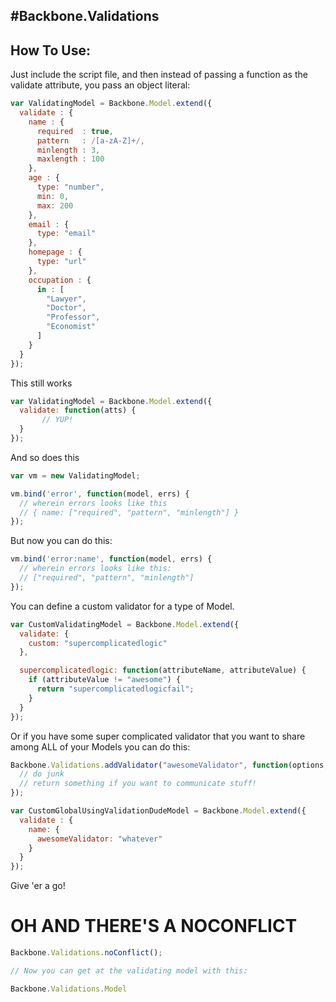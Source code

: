 #Backbone.Validations
--------

## How To Use:

Just include the script file, and then instead of passing a function as the validate attribute, you pass an object literal:

```javascript
var ValidatingModel = Backbone.Model.extend({
  validate : {
    name : {
      required  : true,
      pattern   : /[a-zA-Z]+/,
      minlength : 3,
      maxlength : 100
    },
    age : {
      type: "number",
      min: 0,
      max: 200
    },
    email : {
      type: "email"
    },
    homepage : {
      type: "url"
    },
    occupation : {
      in : [
        "Lawyer",
        "Doctor",
        "Professor",
        "Economist"
      ]
    }
  }
});
```

This still works 

```javascript
var ValidatingModel = Backbone.Model.extend({
  validate: function(atts) {
       // YUP!
  }
});
```

And so does this

```javascript
var vm = new ValidatingModel;

vm.bind('error', function(model, errs) {
  // wherein errors looks like this
  // { name: ["required", "pattern", "minlength"] }
});
```


But now you can do this:

```javascript
vm.bind('error:name', function(model, errs) {
  // wherein errors looks like this:
  // ["required", "pattern", "minlength"]
});
```

You can define a custom validator for a type of Model.

```javascript
var CustomValidatingModel = Backbone.Model.extend({
  validate: {
    custom: "supercomplicatedlogic"
  },

  supercomplicatedlogic: function(attributeName, attributeValue) {
    if (attributeValue != "awesome") {
      return "supercomplicatedlogicfail";
    } 
  }
});
```

Or if you have some super complicated validator that you want to share among ALL of your Models you can do this:

```javascript
Backbone.Validations.addValidator("awesomeValidator", function(options, attributeName, model, valueToSet) {
  // do junk
  // return something if you want to communicate stuff!
});

var CustomGlobalUsingValidationDudeModel = Backbone.Model.extend({
  validate : {
    name: {
      awesomeValidator: "whatever"
    }
  } 
});
```

Give 'er a go!

# OH AND THERE'S A NOCONFLICT

```javascript
Backbone.Validations.noConflict();

// Now you can get at the validating model with this:

Backbone.Validations.Model
```